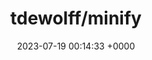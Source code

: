 ---
title: "tdewolff/minify"
link: "https://github.com/tdewolff/minify"
date: "2023-07-19 00:14:33 +0000"
description: "Go minifiers for web formats"
category: "github"
---